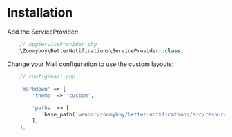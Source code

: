 # Installation

Add the ServiceProvider: 

```php
    // AppServiceProvider.php
    \Zoomyboy\BetterNotifications\ServiceProvider::class,
```

Change your Mail configuration to use the custom layouts:
```php
    // config/mail.php
    
    'markdown' => [
        'theme' => 'custom',

        'paths' => [
            base_path('vendor/zoomyboy/better-notifications/src/resources'),
        ],
    ],
```
